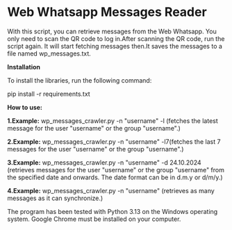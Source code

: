 # Web Whatsapp Messages Reader

With this script, you can retrieve messages from the  Web Whatsapp. You only need to scan the QR code to log in.After scanning the QR code, run the script again. It will start fetching messages then.It saves the messages to a file named wp_messages.txt.

**Installation**

To install the libraries, run the following command:

pip install -r requirements.txt

**How to use:**

**1.Example:**
wp_messages_crawler.py -n "username" -l (fetches the latest message for the  user "username" or the group "username".) 

**2.Example:**
wp_messages_crawler.py -n "username" -l7(fetches the last 7 messages for the  user "username" or the group "username".)

**3.Example:**
wp_messages_crawler.py -n "username" -d 24.10.2024 (retrieves messages for the  user "username" or the group "username" from the specified date and onwards. The date format can be in d.m.y or d/m/y.)

**4.Example:**
wp_messages_crawler.py -n "username" (retrieves as many messages as it can synchronize.)


The program has been tested with Python 3.13 on the Windows operating system.
Google Chrome must be installed on your computer.

